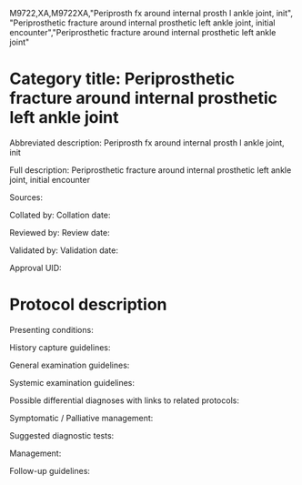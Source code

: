 M9722,XA,M9722XA,"Periprosth fx around internal prosth l ankle joint, init", "Periprosthetic fracture around internal prosthetic left ankle joint, initial encounter","Periprosthetic fracture around internal prosthetic left ankle joint"
# Category title: Periprosthetic fracture around internal prosthetic left ankle joint

Abbreviated description: Periprosth fx around internal prosth l ankle joint, init

Full description: Periprosthetic fracture around internal prosthetic left ankle joint, initial encounter

Sources:

Collated by:
Collation date:

Reviewed by:
Review date:

Validated by:
Validation date:

Approval UID:

# Protocol description

Presenting conditions:

History capture guidelines:

General examination guidelines:

Systemic examination guidelines:

Possible differential diagnoses with links to related protocols:

Symptomatic / Palliative management:

Suggested diagnostic tests:

Management:

Follow-up guidelines:
